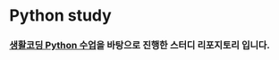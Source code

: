 # Python study

### [생활코딩 Python 수업](https://www.opentutorials.org/course/3256/19805)을 바탕으로 진행한 스터디 리포지토리 입니다.
